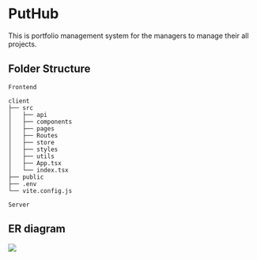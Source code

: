 # PutHub
This is portfolio management system for the managers to manage their all projects.


## Folder Structure

`Frontend`
```
client
├── src
│   ├── api
│   ├── components
│   ├── pages
│   ├── Routes
│   ├── store
│   ├── styles
│   ├── utils
│   ├── App.tsx
│   └── index.tsx
├── public
├── .env
└── vite.config.js

```
`Server`

## ER diagram
![](https://i.imgur.com/vxQed7U.png)